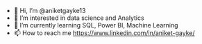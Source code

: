- 👋 Hi, I’m @aniketgayke13
- 👀 I’m interested in data science and Analytics
- 🌱 I’m currently learning SQL, Power BI, Machine Learning
- 📫 How to reach me https://www.linkedin.com/in/aniket-gayke/

<!---
aniketgayke13/aniketgayke13 is a ✨ special ✨ repository because its `README.md` (this file) appears on your GitHub profile.
You can click the Preview link to take a look at your changes.
--->
